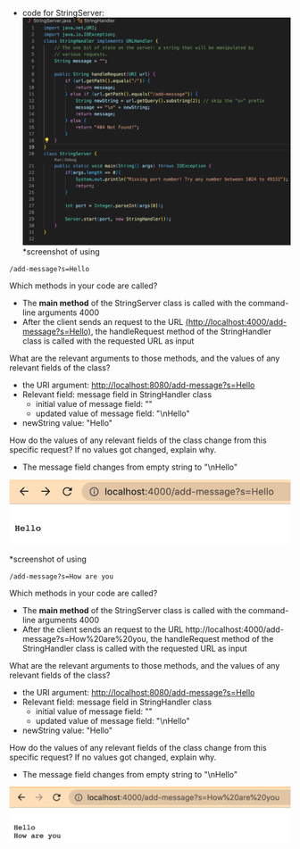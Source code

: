 * code for StringServer: 
![Image](code.png)
*screenshot of using 

```
/add-message?s=Hello
```
Which methods in your code are called?
* The **main method** of the StringServer class is called with the command-line arguments 4000
* After the client sends an request to the URL [(http://localhost:4000/add-message?s=Hello)](http://localhost:4000/add-message?s=Hello), the handleRequest method of the StringHandler class is called with the requested URL as input

What are the relevant arguments to those methods, and the values of any relevant fields of the class?
* the URI argument: [http://localhost:8080/add-message?s=Hello](http://localhost:4000/add-message?s=Hello)
* Relevant field: message field in StringHandler class
  * initial value of message field: ""
  * updated value of message field: "\nHello"
* newString value: "Hello"

How do the values of any relevant fields of the class change from this specific request? If no values got changed, explain why.
* The message field changes from empty string to "\nHello" 

![Image](hello.png)

*screenshot of using 

```
/add-message?s=How are you
```
Which methods in your code are called?
* The **main method** of the StringServer class is called with the command-line arguments 4000
* After the client sends an request to the URL http://localhost:4000/add-message?s=How%20are%20you, the handleRequest method of the StringHandler class is called with the requested URL as input

What are the relevant arguments to those methods, and the values of any relevant fields of the class?
* the URI argument: [http://localhost:8080/add-message?s=Hello](http://localhost:4000/add-message?s=How%20are%20you)
* Relevant field: message field in StringHandler class
  * initial value of message field: ""
  * updated value of message field: "\nHello"
* newString value: "Hello"

How do the values of any relevant fields of the class change from this specific request? If no values got changed, explain why.
* The message field changes from empty string to "\nHello" 


![Image](how_are_you.png)
